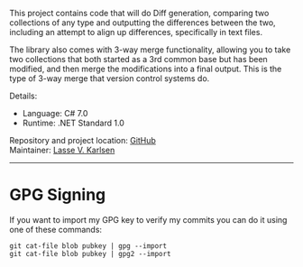 This project contains code that will do Diff generation, comparing
two collections of any type and outputting the differences between
the two, including an attempt to align up differences, specifically
in text files.

The library also comes with 3-way merge functionality, allowing you
to take two collections that both started as a 3rd common base but
has been modified, and then merge the modifications into a final
output. This is the type of 3-way merge that version control systems
do.

Details:

* Language: C# 7.0
* Runtime: .NET Standard 1.0

Repository and project location: [GitHub][1]  
Maintainer: [Lasse V. Karlsen][2]

---

# GPG Signing

If you want to import my GPG key to verify my commits you can do it
using one of these commands:

    git cat-file blob pubkey | gpg --import
    git cat-file blob pubkey | gpg2 --import

  [1]: https://github.com/lassevk/DiffLib
  [2]: mailto:lasse@vkarlsen.no
